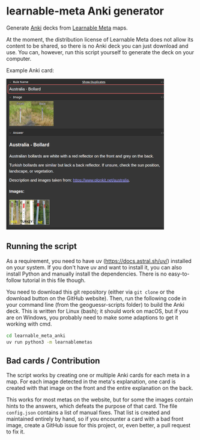# learnable-meta Anki generator

Generate [Anki](https://apps.ankiweb.net/) decks from [Learnable Meta](https://geometa-web.pages.dev/) maps.

At the moment, the distribution license of Learnable Meta does not allow its content to be shared, so there is no Anki
deck you can just download and use.
You can, however, run this script yourself to generate the deck on your computer.

Example Anki card:

![example_note.png](example_note.png)

## Running the script

As a requirement, you need to have uv (https://docs.astral.sh/uv/) installed on your system. 
If you don't have uv and want to install it, you can also install Python and manually install the dependencies.
There is no easy-to-follow tutorial in this file though.

You need to download this git repository (either via `git clone` or the download button on the GitHub website).
Then, run the following code in your command line (from the geoguessr-scripts folder) to build the Anki deck.
This is written for Linux (bash); it should work on macOS, but if you are on Windows, you probably need to make some
adaptions to get it working with cmd.

```bash
cd learnable_meta_anki
uv run python3 -m learnablemetas
```

## Bad cards / Contribution

The script works by creating one or multiple Anki cards for each meta in a map.
For each image detected in the meta's explanation, one card is created with that image on the front and the entire
explanation on the back.

This works for most metas on the website, but for some the images contain hints to the answers, which defeats the
purpose of that card.
The file `config.json` contains a list of manual fixes.
That list is created and maintained entirely by hand, so if you encounter a card with a bad front image, create a GitHub
issue for this project, or, even better, a pull request to fix it.